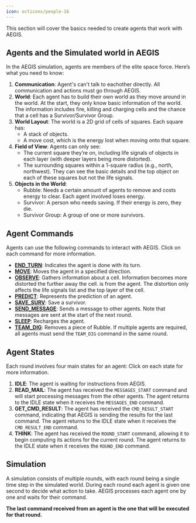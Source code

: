 ```yaml
---
icon: octicons/people-16
---
```


This section will cover the basics needed to create agents that work with AEGIS. 

## Agents and the Simulated world in AEGIS

In the AEGIS simulation, agents are members of the elite space force. Here’s what you need to know:

1. **Communication**: Agent's can't talk to eachother directly. All communication and actions must go through AEGIS.
2. **World**: Each agent has to build their own world as they move around in the world. At the start, they only know
basic information of the world. The information includes fire, killing and charging cells and the chance that a cell has
a Survivor/Survivor Group.
3. **World Layout**: The world is a 2D grid of cells of squares. Each square has:
    - A stack of objects.
    - A move cost, which is the energy lost when moving onto that square.
4. **Field of View**: Agents can only see:
    - The current square they’re on, including life signals of objects in each layer (with deeper layers being more distorted).
    - The surrounding squares within a 1-square radius (e.g., north, northwest). They can see the basic details and the top object
    on each of these squares but not the life signals.
5. **Objects in the World**:
    - Rubble: Needs a certain amount of agents to remove and costs energy to clear. Each agent involved loses energy.
    - Survivor: A person who needs saving. If their energy is zero, they die.
    - Survivor Group: A group of one or more survivors.

## Agent Commands

Agents can use the following commands to interact with AEGIS. Click on each command for more information.

- **[END_TURN](../api/agent_commands/end-turn.md)**: Indicates the agent is done with its turn.
- **[MOVE](../api/agent_commands/move.md)**: Moves the agent in a specified direction.
- **[OBSERVE](../api/agent_commands/observe.md)**: Gathers information about a cell. Information becomes more distorted the further away the cell.
is from the agent. The distortion only affects the life signals list and the top layer of the cell.
- **[PREDICT](../api/agent_commands/predict.md)**: Represents the prediction of an agent.
- **[SAVE_SURV](../api/agent_commands/save-surv.md)**: Save a survivor.
- **[SEND_MESSAGE](../api/agent_commands/send-message.md)**: Sends a message to other agents. Note that messages are sent at the start of
the next round.
- **[SLEEP](../api/agent_commands/sleep.md)**: Recharges the agent.
- **[TEAM_DIG](../api/agent_commands/team-dig.md)**: Removes a piece of Rubble. If multiple agents are required, all agents must send the 
`TEAM_DIG` command in the same round.

## Agent States

Each round involves four main states for an agent: Click on each state for more information.
    
1. **IDLE**: The agent is waiting for instructions from AEGIS.
2. **READ_MAIL**: The agent has received the `MESSAGES_START` command and will start processing messages
from the other agents. The agent returns to the IDLE state when it receives the `MESSAGES_END` command.
3. **GET_CMD_RESULT**: The agent has received the `CMD_RESULT_START` command, indicating that AEGIS is sending the results
for the last command. The agent returns to the IDLE state when it receives the `CMD_RESULT_END` command.
4. **THINK**: The agent has received the `ROUND_START` command, allowing it to begin computing its actions for the
current round. The agent returns to the IDLE state when it receives the `ROUND_END` command.


## Simulation

A simulation consists of multiple rounds, with each round being a single time step in the simulated world. During each round
each agent is given one second to decide what action to take. AEGIS processes each agent one by one
and waits for their command. 

**The last command received from an agent is the one that will be executed for that round.**
